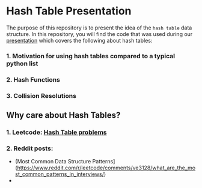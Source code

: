 # Hash Table Presentation 
The purpose of this repository is to present the idea of the `hash table` data structure. In this repository, you will find the code that was used during our [presentation](https://docs.google.com/presentation/d/1NCLc6p19IvXvYeru1W8ws734RZow3zMATC_YVWODY2Q/edit#slide=id.p) which covers the following about hash tables: 

### 1. Motivation for using hash tables compared to a typical python list

### 2. Hash Functions

### 3. Collision Resolutions

## Why care about Hash Tables?

### 1. Leetcode: [Hash Table problems](https://leetcode.com/tag/hash-table/)

### 2. Reddit posts: 
- (Most Common Data Structure Patterns](https://www.reddit.com/r/leetcode/comments/ve3128/what_are_the_most_common_patterns_in_interviews/)
- 


